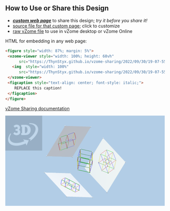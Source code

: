 
## How to Use or Share this Design

 - [***custom web page***][post] to share this design; *try it before you share it!*
 - [source file for that custom page][source]; click to customize
 - [raw vZome file][raw] to use in vZome desktop or vZome Online
 
 HTML for embedding in any web page:
 ```html
<figure style="width: 87%; margin: 5%">
  <vzome-viewer style="width: 100%; height: 60vh"
       src="https://ThynStyx.github.io/vzome-sharing/2022/09/30/19-07-55-jh-hypercube-projection-multiple/jh-hypercube-projection-multiple.vZome" >
    <img  style="width: 100%"
       src="https://ThynStyx.github.io/vzome-sharing/2022/09/30/19-07-55-jh-hypercube-projection-multiple/jh-hypercube-projection-multiple.png" >
  </vzome-viewer>
  <figcaption style="text-align: center; font-style: italic;">
     REPLACE this caption!
  </figcaption>
</figure>
 ```

[vZome Sharing documentation](https://vzome.github.io/vzome/sharing.html#how-it-works)

![Image](<jh-hypercube-projection-multiple.png>)


[post]: <https://ThynStyx.github.io/vzome-sharing/2022/09/30/jh-hypercube-projection-multiple-19-07-55.html>
[source]: <https://github.com/ThynStyx/vzome-sharing/edit/main/_posts/2022-09-30-jh-hypercube-projection-multiple-19-07-55.md>
[raw]: <https://raw.githubusercontent.com/ThynStyx/vzome-sharing/main/2022/09/30/19-07-55-jh-hypercube-projection-multiple/jh-hypercube-projection-multiple.vZome>